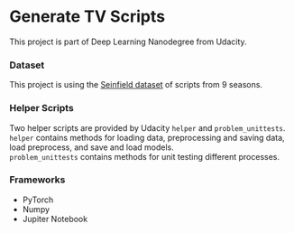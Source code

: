 # Generate TV Scripts

This project is part of Deep Learning Nanodegree from Udacity.

### Dataset

This project is using the [Seinfield dataset](https://www.kaggle.com/thec03u5/seinfeld-chronicles#scripts.csv) of scripts from 9 seasons.

### Helper Scripts
Two helper scripts are provided by Udacity `helper` and `problem_unittests`.  
`helper` contains methods for loading data, preprocessing and saving data, load preprocess, and save and load models.  
`problem_unittests` contains methods for unit testing different processes.

### Frameworks

* PyTorch
* Numpy
* Jupiter Notebook
